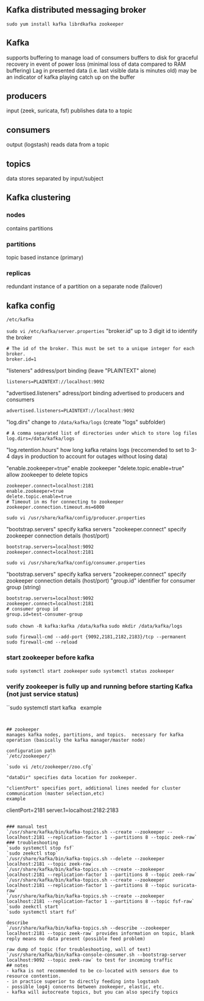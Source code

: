## Kafka distributed messaging broker
`sudo yum install kafka librdkafka zookeeper`

## Kafka
supports buffering to manage load of consumers
buffers to disk for graceful recovery in event of power loss (minimal loss of data compared to RAM buffering)
Lag in presented data (i.e. last visible data is minutes old) may be an indicator of kafka playing catch up on the buffer
## producers
input (zeek, suricata, fsf)
publishes data to a topic
## consumers
output (logstash)
reads data from a topic
## topics
data stores separated by input/subject


## Kafka clustering
### nodes
contains partitions
### partitions
topic based instance (primary)
### replicas
redundant instance of a partition on a separate node (failover)


## kafka config

`/etc/kafka`

`sudo vi /etc/kafka/server.properties`
"broker.id" up to 3 digit id to identify the broker
```
# The id of the broker. This must be set to a unique integer for each broker.
broker.id=1
```

"listeners" address/port binding (leave "PLAINTEXT" alone)
```
listeners=PLAINTEXT://localhost:9092
```

"advertised.listeners" adress/port binding advertised to producers and consumers
```
advertised.listeners=PLAINTEXT://localhost:9092
```

"log.dirs" change to `/data/kafka/logs` (create "logs" subfolder)
```
# A comma separated list of directories under which to store log files
log.dirs=/data/kafka/logs
```

"log.retention.hours" how long kafka retains logs (reccomended to set to 3-4 days in production to account for outages without losing data)

"enable.zookeeper=true" enable zookeeper
"delete.topic.enable=true" allow zookeeper to delete topics
```
zookeeper.connect=localhost:2181
enable.zookeeper=true
delete.topic.enable=true
# Timeout in ms for connecting to zookeeper
zookeeper.connection.timeout.ms=6000
```


`sudo vi /usr/share/kafka/config/producer.properties`

"bootstrap.servers" specify kafka servers
"zookeeper.connect" specify zookeeper connection details (host/port)
```
bootstrap.servers=localhost:9092
zookeeper.connect=localhost:2181
```

`sudo vi /usr/share/kafka/config/consumer.properties`

"bootstrap.servers" specify kafka servers
"zookeeper.connect" specify zookeeper connection details (host/port)
"group.id" identifier for consumer group (string)

```
bootstrap.servers=localhost:9092
zookeeper.connect=localhost:2181
# consumer group id
group.id=test-consumer-group
```

`sudo chown -R kafka:kafka /data/kafka`
`sudo mkdir /data/kafka/logs`


`sudo firewall-cmd --add-port {9092,2181,2182,2183}/tcp --permanent`
`sudo firewall-cmd --reload`

### start zookeeper before kafka

`sudo systemctl start zookeeper`
`sudo systemctl status zookeeper`

### verify zookeeper is fully up and running before starting Kafka (not just service status)

``sudo systemctl start kafka`
`
example
```


## zookeeper
manages kafka nodes, partitions, and topics.  necessary for kafka operation (basically the kafka manager/master node)

configuration path
`/etc/zookeeper/`

`sudo vi /etc/zookeeper/zoo.cfg`

"dataDir" specifies data location for zookeeper.

"clientPort" specifies port, additional lines needed for cluster communication (master selection,etc)
example
```
clientPort=2181
server.1=localhost:2182:2183
```

### manual test
`/usr/share/kafka/bin/kafka-topics.sh --create --zookeeper --localhost:2181 --replication-factor 1 --partitions 8 --topic zeek-raw`
### troubleshooting
`sudo systemctl stop fsf`
`sudo zeekctl stop`
`/usr/share/kafka/bin/kafka-topics.sh --delete --zookeeper localhost:2181 --topic zeek-raw`
`/usr/share/kafka/bin/kafka-topics.sh --create --zookeeper localhost:2181 --replication-factor 1 --partitions 8 --topic zeek-raw`
`/usr/share/kafka/bin/kafka-topics.sh --create --zookeeper localhost:2181 --replication-factor 1 --partitions 8 --topic suricata-raw`
`/usr/share/kafka/bin/kafka-topics.sh --create --zookeeper localhost:2181 --replication-factor 1 --partitions 8 --topic fsf-raw`
`sudo zeekctl start`
`sudo systemctl start fsf`

describe
`/usr/share/kafka/bin/kafka-topics.sh --describe --zookeeper localhost:2181 --topic zeek-raw` provides information on topic, blank reply means no data present (possible feed problem)

raw dump of topic (for troubleshooting, wall of text)
`/usr/share/kafka/bin/kafka-console-consumer.sh --bootstrap-server localhost:9092 --topic zeek-raw` to test for incoming traffic
## notes
- kafka is not recommended to be co-located with sensors due to resource contention.
- in practice superior to directly feeding into logstash
- possible log4j concerns between zookeeper, elastic, etc.
- kafka will autocreate topics, but you can also specify topics
